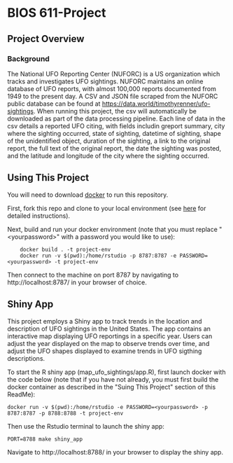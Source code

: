 BIOS 611-Project
================

Project Overview
----------------

### Background

The National UFO Reporting Center (NUFORC) is a US organization which tracks and investigates UFO sightings. NUFORC maintains an online database of UFO reports, with almost 100,000 reports documented from 1949 to the present day.
A CSV and JSON file scraped from the NUFORC public database can be found at https://data.world/timothyrenner/ufo-sightings. When running this project, the csv will automatically be downloaded as part of the data processing pipeline. Each line of data in the csv details a reported UFO citing, with fields includin greport summary, city where the sighting occurred, state of sighting, datetime of sighting, shape of the unidentified object, duration of the sighting, a link to the original report, the full text of the original report, the date the sighting was posted, and the latitude and longitude of the city where the sighting occurred.

Using This Project
-----------------
You will need to download [docker](https://docs.docker.com/get-docker/) to run this repository. 

First, fork this repo and clone to your local environment (see [here](https://docs.github.com/en/get-started/quickstart/fork-a-repo) for detailed instructions).

Next, build and run your docker environment (note that you must replace "\<yourpassword\>" with a password you would like to use):

        docker build . -t project-env
        docker run -v $(pwd):/home/rstudio -p 8787:8787 -e PASSWORD=<yourpassword> -t project-env

Then connect to the machine on port 8787 by navigating to  http://localhost:8787/ in your browser of choice.

Shiny App
---------
This project employs a Shiny app to track trends in the location and description of UFO sightings in the United States. The app contains an interactive map displaying UFO reportings in a specific year. Users can adjust the year displayed on the map to observe trends over time, and adjust the UFO shapes displayed to examine trends in UFO sigthing descriptions.

To start the R shiny app (map_ufo_sightings/app.R), first launch docker with the code below (note that if you have not already, you must first build the docker container as described in the "Suing This Project" section of this ReadMe):

	docker run -v $(pwd):/home/rstudio -e PASSWORD=<yourpassword> -p 8787:8787 -p 8788:8788 -t project-env

Then use the Rstudio terminal to launch the shiny app:

	PORT=8788 make shiny_app

Navigate to http://localhost:8788/ in your browser to display the shiny app.
